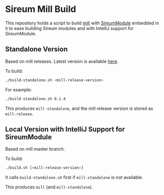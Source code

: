 # Sireum Mill Build

This repository holds a script to build [mill](https://github.com/lihaoyi/mill)
with [SireumModule](sireum/src/org/sireum/mill/SireumModule.scala) embedded in it to
ease building Sireum modules and with IntelliJ support for SireumModule.

## Standalone Version

Based on mill releases. 
Latest version is available [here](http://files.sireum.org/mill-standalone).

To build:

```bash
./build-standalone.sh <mill-release-version>
```

For example:

```bash
./build-standalone.sh 0.1.4
```

This produces `mill-standalone`, and the mill release version is stored as 
`mill-release`.

## Local Version with IntelliJ Support for SireumModule

Based on mill master branch.

To build:

```bash
./build.sh [<mill-release-version>]
```

It calls `build-standalone.sh` first if `mill-standalone` is not available.

This produces `mill` (and `mill-standalone`).
